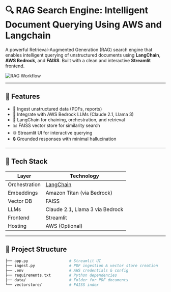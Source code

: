 # 🔍 RAG Search Engine: Intelligent Document Querying Using AWS and Langchain

A powerful Retrieval-Augmented Generation (RAG) search engine that enables intelligent querying of unstructured documents using **LangChain**, **AWS Bedrock**, and **FAISS**. Built with a clean and interactive **Streamlit** frontend.

![RAG Workflow](https://your-image-link.com) <!-- optional banner or workflow image -->

---

## 🚀 Features

- 📄 Ingest unstructured data (PDFs, reports)
- 🧠 Integrate with AWS Bedrock LLMs (Claude 2.1, Llama 3)
- 🔗 LangChain for chaining, orchestration, and retrieval
- 📊 FAISS vector store for similarity search
- 🌐 Streamlit UI for interactive querying
- 🔒 Grounded responses with minimal hallucination

---

## 🧱 Tech Stack

| Layer         | Technology                       |
|--------------|-----------------------------------|
| Orchestration| [LangChain](https://www.langchain.com/) |
| Embeddings   | Amazon Titan (via Bedrock)        |
| Vector DB    | FAISS                             |
| LLMs         | Claude 2.1, Llama 3 via Bedrock   |
| Frontend     | Streamlit                         |
| Hosting      | AWS (Optional)                    |

---

## 📂 Project Structure

```bash
├── app.py                  # Streamlit UI
├── ingest.py               # PDF ingestion & vector store creation
├── .env                    # AWS credentials & config
├── requirements.txt        # Python dependencies
├── data/                   # Folder for PDF documents
└── vectorstore/            # FAISS index
